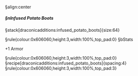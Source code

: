 §align:center
##### §nInfused Potato Boots

§stack[draconicadditions:infused_potato_boots]{size:64}

§rule{colour:0x606060,height:3,width:100%,top_pad:0}
§bStats

+1 Armor

§rule{colour:0x606060,height:3,width:100%,top_pad:0}
§recipe[draconicadditions:infused_potato_boots]{spacing:4}
§rule{colour:0x606060,height:3,width:100%,top_pad:3}